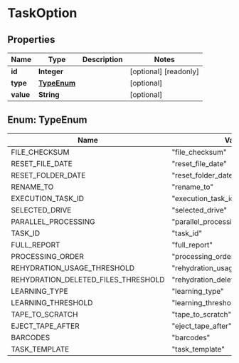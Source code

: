 

# TaskOption

## Properties

Name | Type | Description | Notes
------------ | ------------- | ------------- | -------------
**id** | **Integer** |  |  [optional] [readonly]
**type** | [**TypeEnum**](#TypeEnum) |  |  [optional]
**value** | **String** |  |  [optional]



## Enum: TypeEnum

Name | Value
---- | -----
FILE_CHECKSUM | &quot;file_checksum&quot;
RESET_FILE_DATE | &quot;reset_file_date&quot;
RESET_FOLDER_DATE | &quot;reset_folder_date&quot;
RENAME_TO | &quot;rename_to&quot;
EXECUTION_TASK_ID | &quot;execution_task_id&quot;
SELECTED_DRIVE | &quot;selected_drive&quot;
PARALLEL_PROCESSING | &quot;parallel_processing&quot;
TASK_ID | &quot;task_id&quot;
FULL_REPORT | &quot;full_report&quot;
PROCESSING_ORDER | &quot;processing_order&quot;
REHYDRATION_USAGE_THRESHOLD | &quot;rehydration_usage_threshold&quot;
REHYDRATION_DELETED_FILES_THRESHOLD | &quot;rehydration_deleted_files_threshold&quot;
LEARNING_TYPE | &quot;learning_type&quot;
LEARNING_THRESHOLD | &quot;learning_threshold&quot;
TAPE_TO_SCRATCH | &quot;tape_to_scratch&quot;
EJECT_TAPE_AFTER | &quot;eject_tape_after&quot;
BARCODES | &quot;barcodes&quot;
TASK_TEMPLATE | &quot;task_template&quot;




